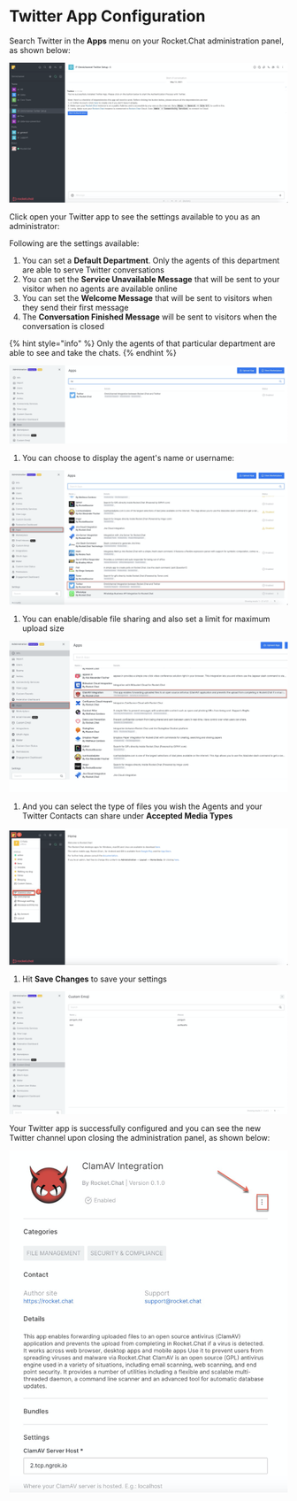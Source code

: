 # Twitter App Configuration

Search Twitter in the **Apps** menu on your Rocket.Chat administration panel, as shown below:

![](../../../../../.gitbook/assets/image%20%28409%29.png)

Click open your Twitter app to see the settings available to you as an administrator:

Following are the settings available:

1. You can set a **Default Department**. Only the agents of this department are able to serve Twitter conversations
2. You can set the **Service Unavailable Message** that will be sent to your visitor when no agents are available online
3. You can set the **Welcome Message** that will be sent to visitors when they send their first message
4. The **Conversation Finished Message** will be sent to visitors when the conversation is closed

{% hint style="info" %}
Only the agents of that particular department are able to see and take the chats.
{% endhint %}

![](../../../../../.gitbook/assets/image%20%28400%29.png)

1. You can choose to display the agent's name or username:

![](../../../../../.gitbook/assets/image%20%28399%29.png)

1. You can enable/disable file sharing and also set a limit for maximum upload size

![](../../../../../.gitbook/assets/image%20%28391%29.png)

1. And you can select the type of files you wish the Agents and your Twitter Contacts can share under **Accepted Media Types**

![](../../../../../.gitbook/assets/image%20%28394%29.png)

1. Hit **Save Changes** to save your settings

![](../../../../../.gitbook/assets/image%20%28393%29.png)

Your Twitter app is successfully configured and you can see the new Twitter channel upon closing the administration panel, as shown below:

![](../../../../../.gitbook/assets/image%20%28392%29.png)

